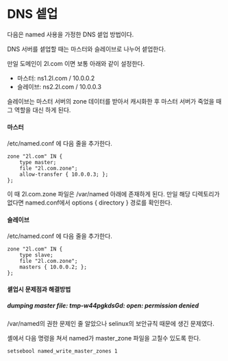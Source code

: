 # DNS 셑업

다음은 named 사용을 가정한 DNS 셑업 방법이다.

DNS 서버를 셑업할 때는 마스터와 슬레이브로 나누어 셑업한다.

만일 도메인이 2l.com 이면 보통 아래와 같이 설정한다.

* 마스터: ns1.2l.com / 10.0.0.2
* 슬레이브: ns2.2l.com / 10.0.0.3

슬레이브는 마스터 서버의 zone 데이터를 받아서 캐시화한 후
마스터 서버가 죽었을 때 그 역할을 대신 하게 된다.

#### 마스터

/etc/named.conf 에 다음 줄을 추가한다.

```
zone "2l.com" IN {
	type master;
	file "2l.com.zone";
	allow-transfer { 10.0.0.3; };
};
```

이 때 2l.com.zone 파일은 /var/named 아래에 존재하게 된다.
만일 해당 디렉토리가 없다면 named.conf에서 options { directory } 경로를 확인한다.

#### 슬레이브

/etc/named.conf 에 다음 줄을 추가한다.

```
zone "2l.com" IN {
	type slave;
	file "2l.com.zone";
	masters { 10.0.0.2; };
};
```

#### 셑업시 문제점과 해결방법

##### dumping master file: tmp-w44pgkdsGd: open: permission denied

/var/named의 권한 문제인 줄 알았으나 selinux의 보안규칙 때문에 생긴 문제였다.

셸에서 다음 명령을 쳐서 named가 master_zone 파일을 고칠수 있도록 한다.

```
setsebool named_write_master_zones 1
```

